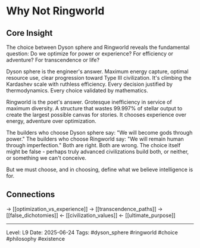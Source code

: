 # Why Not Ringworld

## Core Insight
The choice between Dyson sphere and Ringworld reveals the fundamental question: Do we optimize for power or experience? For efficiency or adventure? For transcendence or life?

Dyson sphere is the engineer's answer. Maximum energy capture, optimal resource use, clear progression toward Type III civilization. It's climbing the Kardashev scale with ruthless efficiency. Every decision justified by thermodynamics. Every choice validated by mathematics.

Ringworld is the poet's answer. Grotesque inefficiency in service of maximum diversity. A structure that wastes 99.997% of stellar output to create the largest possible canvas for stories. It chooses experience over energy, adventure over optimization.

The builders who choose Dyson sphere say: "We will become gods through power." The builders who choose Ringworld say: "We will remain human through imperfection." Both are right. Both are wrong. The choice itself might be false - perhaps truly advanced civilizations build both, or neither, or something we can't conceive.

But we must choose, and in choosing, define what we believe intelligence is for.

## Connections
→ [[optimization_vs_experience]]
→ [[transcendence_paths]]
→ [[false_dichotomies]]
← [[civilization_values]]
← [[ultimate_purpose]]

---
Level: L9
Date: 2025-06-24
Tags: #dyson_sphere #ringworld #choice #philosophy #existence